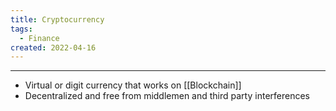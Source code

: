 ```yaml
---
title: Cryptocurrency
tags:
  - Finance
created: 2022-04-16
---
```


***

-  Virtual or digit currency that works on [[Blockchain]]
-  Decentralized and free from middlemen and third party interferences